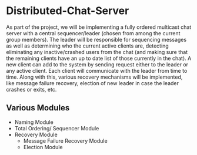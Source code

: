 # Distributed-Chat-Server
As part of the project, we will be implementing a fully ordered multicast chat server with  a central sequencer/leader (chosen from among the current group members). The leader will be responsible for sequencing messages as well as determining who the current active clients are, detecting eliminating any inactive/crashed users from the chat (and making sure that the remaining clients have an up to date list of those currently in the chat). A new client can add to the system by sending request either to the leader or any active client. Each client will communicate with the leader from time to time. Along with this, various recovery mechanisms will be implemented, like message failure recovery, election of new leader in case the leader crashes or exits, etc.

## Various Modules
- Naming Module
- Total Ordering/ Sequencer Module
- Recovery Module
  - Message Failure Recovery Module
  - Election Module
